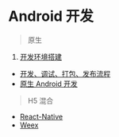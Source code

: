 # Android 开发

> 原生

1. [开发环境搭建](开发环境搭建)
- [开发、调试、打包、发布流程](开发、调试、打包、发布流程)
- [原生 Android 开发](原生Android开发)

> H5 混合

- [React-Native](rn)
- [Weex](weex)

